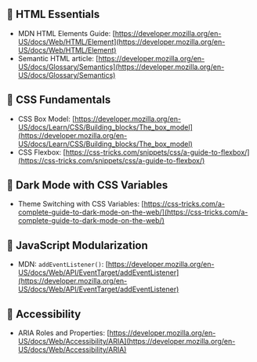## 🔹 HTML Essentials
- MDN HTML Elements Guide: [https://developer.mozilla.org/en-US/docs/Web/HTML/Element](https://developer.mozilla.org/en-US/docs/Web/HTML/Element)
- Semantic HTML article: [https://developer.mozilla.org/en-US/docs/Glossary/Semantics](https://developer.mozilla.org/en-US/docs/Glossary/Semantics)


## 🔹 CSS Fundamentals
- CSS Box Model: [https://developer.mozilla.org/en-US/docs/Learn/CSS/Building_blocks/The_box_model](https://developer.mozilla.org/en-US/docs/Learn/CSS/Building_blocks/The_box_model)
- CSS Flexbox: [https://css-tricks.com/snippets/css/a-guide-to-flexbox/](https://css-tricks.com/snippets/css/a-guide-to-flexbox/)


## 🔹 Dark Mode with CSS Variables
- Theme Switching with CSS Variables: [https://css-tricks.com/a-complete-guide-to-dark-mode-on-the-web/](https://css-tricks.com/a-complete-guide-to-dark-mode-on-the-web/)


## 🔹 JavaScript Modularization
- MDN: `addEventListener()`: [https://developer.mozilla.org/en-US/docs/Web/API/EventTarget/addEventListener](https://developer.mozilla.org/en-US/docs/Web/API/EventTarget/addEventListener)


## 🔹 Accessibility
- ARIA Roles and Properties: [https://developer.mozilla.org/en-US/docs/Web/Accessibility/ARIA](https://developer.mozilla.org/en-US/docs/Web/Accessibility/ARIA)